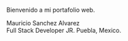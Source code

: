 Bienvenido a mi portafolio web.

Mauricio Sanchez Alvarez  
Full Stack Developer JR.
Puebla, Mexico.